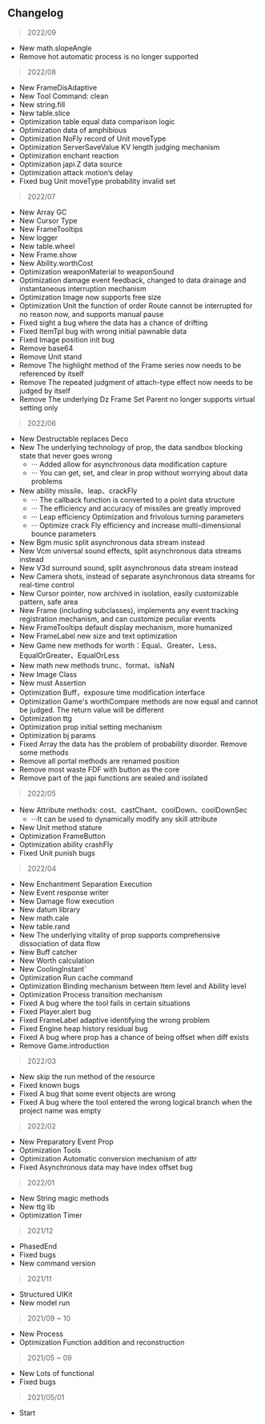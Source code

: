 ## Changelog

> 2022/09

* New math.slopeAngle
* Remove hot automatic process is no longer supported

> 2022/08

* New FrameDisAdaptive
* New Tool Command: clean
* New string.fill
* New table.slice
* Optimization table equal data comparison logic
* Optimization data of amphibious
* Optimization NoFly record of Unit moveType
* Optimization ServerSaveValue KV length judging mechanism
* Optimization enchant reaction
* Optimization japi.Z data source
* Optimization attack motion’s delay
* Fixed bug Unit moveType probability invalid set

> 2022/07

* New Array GC
* New Cursor Type
* New FrameTooltips
* New logger
* New table.wheel
* New Frame.show
* New Ability.worthCost
* Optimization weaponMaterial to weaponSound
* Optimization damage event feedback, changed to data drainage and instantaneous interruption mechanism
* Optimization Image now supports free size
* Optimization Unit the function of order Route cannot be interrupted for no reason now, and supports manual pause
* Fixed sight a bug where the data has a chance of drifting
* Fixed ItemTpl bug with wrong initial pawnable data
* Fixed Image position init bug
* Remove base64
* Remove Unit stand
* Remove The highlight method of the Frame series now needs to be referenced by itself
* Remove The repeated judgment of attach-type effect now needs to be judged by itself
* Remove The underlying Dz Frame Set Parent no longer supports virtual setting only

> 2022/06

* New Destructable replaces Deco
* New The underlying technology of prop, the data sandbox blocking state that never goes wrong
    * ··· Added allow for asynchronous data modification capture
    * ··· You can get, set, and clear in prop without worrying about data problems
* New ability missile、leap、crackFly
    * ··· The callback function is converted to a point data structure
    * ··· The efficiency and accuracy of missiles are greatly improved
    * ··· Leap efficiency Optimization and frivolous turning parameters
    * ··· Optimize crack Fly efficiency and increase multi-dimensional bounce parameters
* New Bgm music split asynchronous data stream instead
* New Vcm universal sound effects, split asynchronous data streams instead
* New V3d surround sound, split asynchronous data stream instead
* New Camera shots, instead of separate asynchronous data streams for real-time control
* New Cursor pointer, now archived in isolation, easily customizable pattern, safe area
* New Frame (including subclasses), implements any event tracking registration mechanism, and can customize peculiar
  events
* New FrameTooltips default display mechanism, more humanized
* New FrameLabel new size and text optimization
* New Game new methods for worth：Equal、Greater、Less、EqualOrGreater、EqualOrLess
* New math new methods trunc、format、isNaN
* New Image Class
* New must Assertion
* Optimization Buff，exposure time modification interface
* Optimization Game's worthCompare methods are now equal and cannot be judged. The return value will be different
* Optimization ttg
* Optimization prop initial setting mechanism
* Optimization bj params
* Fixed Array the data has the problem of probability disorder. Remove some methods
* Remove all portal methods are renamed position
* Remove most waste FDF with button as the core
* Remove part of the japi functions are sealed and isolated

> 2022/05

* New Attribute methods: cost、castChant、coolDown、coolDownSec
    * ···It can be used to dynamically modify any skill attribute
* New Unit method stature
* Optimization FrameButton
* Optimization ability crashFly
* Fixed Unit punish bugs

> 2022/04

* New Enchantment Separation Execution
* New Event response writer
* New Damage flow execution
* New datum library
* New math.cale
* New table.rand
* New The underlying vitality of prop supports comprehensive dissociation of data flow
* New Buff catcher
* New Worth calculation
* New CoolingInstant`
* Optimization Run cache command
* Optimization Binding mechanism between Item level and Ability level
* Optimization Process transition mechanism
* Fixed A bug where the tool fails in certain situations
* Fixed Player.alert bug
* Fixed FrameLabel adaptive identifying the wrong problem
* Fixed Engine heap history residual bug
* Fixed A bug where prop has a chance of being offset when diff exists
* Remove Game.introduction

> 2022/03

* New skip the run method of the resource
* Fixed known bugs
* Fixed A bug that some event objects are wrong
* Fixed A bug where the tool entered the wrong logical branch when the project name was empty

> 2022/02

* New Preparatory Event Prop
* Optimization Tools
* Optimization Automatic conversion mechanism of attr
* Fixed Asynchronous data may have index offset bug

> 2022/01

* New String magic methods
* New ttg lib
* Optimization Timer

> 2021/12

* PhasedEnd
* Fixed bugs
* New command version

> 2021/11

* Structured UIKit
* New model run

> 2021/09 ~ 10

* New Process
* Optimization Function addition and reconstruction

> 2021/05 ~ 09

* New Lots of functional
* Fixed bugs

> 2021/05/01

* Start
